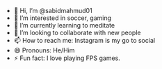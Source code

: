 - 👋 Hi, I’m @sabidmahmud01
- 👀 I’m interested in soccer, gaming
- 🌱 I’m currently learning to meditate
- 💞️ I’m looking to collaborate with new people
- 📫 How to reach me: Instagram is my go to social
- 😄 Pronouns: He/Him
- ⚡ Fun fact: I love playing FPS games.

<!---
sabidmahmud01/sabidmahmud01 is a ✨ special ✨ repository because its `README.md` (this file) appears on your GitHub profile.
You can click the Preview link to take a look at your changes.
--->
